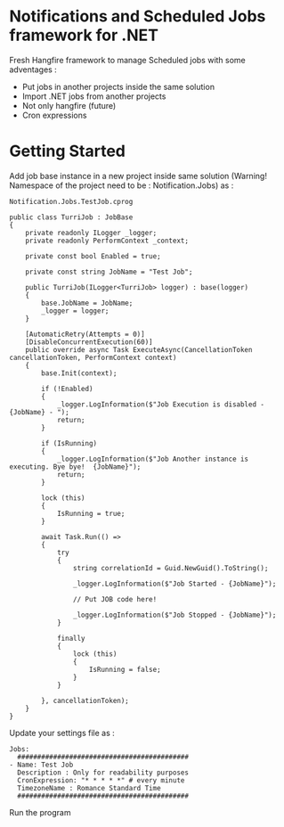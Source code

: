 # Notifications and Scheduled Jobs framework for .NET
Fresh Hangfire framework to manage Scheduled jobs with some adventages :

- Put jobs in another projects inside the same solution
- Import .NET jobs from another projects
- Not only hangfire (future)
- Cron expressions

# Getting Started

Add job base instance in a new project inside same solution (Warning! Namespace of the project need to be : Notification.Jobs) as :

    Notification.Jobs.TestJob.cprog
    
    public class TurriJob : JobBase
    {
        private readonly ILogger _logger;
        private readonly PerformContext _context;

        private const bool Enabled = true;

        private const string JobName = "Test Job";

        public TurriJob(ILogger<TurriJob> logger) : base(logger)
        {
            base.JobName = JobName;
            _logger = logger;
        }

        [AutomaticRetry(Attempts = 0)]
        [DisableConcurrentExecution(60)]
        public override async Task ExecuteAsync(CancellationToken cancellationToken, PerformContext context)
        {
            base.Init(context);

            if (!Enabled)
            {
                _logger.LogInformation($"Job Execution is disabled - {JobName} - ");
                return;
            }

            if (IsRunning)
            {
                _logger.LogInformation($"Job Another instance is executing. Bye bye!  {JobName}");
                return;
            }

            lock (this)
            {
                IsRunning = true;
            }

            await Task.Run(() =>
            {
                try
                {
                    string correlationId = Guid.NewGuid().ToString();                   

                    _logger.LogInformation($"Job Started - {JobName}");                                       
                    
                    // Put JOB code here!

                    _logger.LogInformation($"Job Stopped - {JobName}");
                }

                finally
                {
                    lock (this)
                    {
                        IsRunning = false;
                    }
                }

            }, cancellationToken);
        }
    }
    
Update your settings file as :

    Jobs:    
      ###########################################
    - Name: Test Job
      Description : Only for readability purposes    
      CronExpression: "* * * * *" # every minute
      TimezoneName : Romance Standard Time
      ###########################################
      
Run the program
